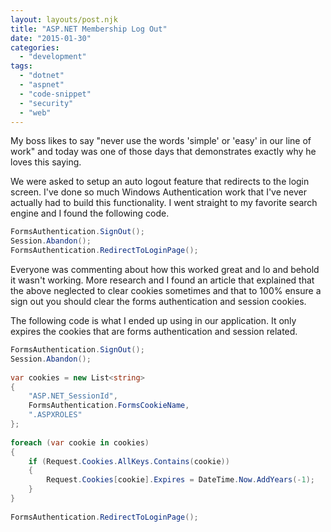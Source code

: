 ```yaml
---
layout: layouts/post.njk
title: "ASP.NET Membership Log Out"
date: "2015-01-30"
categories: 
  - "development"
tags: 
  - "dotnet"
  - "aspnet"
  - "code-snippet"
  - "security"
  - "web"
---
```


My boss likes to say "never use the words 'simple' or 'easy' in our line of work" and today was one of those days that demonstrates exactly why he loves this saying.

We were asked to setup an auto logout feature that redirects to the login screen. I've done so much Windows Authentication work that I've never actually had to build this functionality. I went straight to my favorite search engine and I found the following code.

``` csharp
FormsAuthentication.SignOut(); 
Session.Abandon(); 
FormsAuthentication.RedirectToLoginPage(); 
```

Everyone was commenting about how this worked great and lo and behold it wasn't working. More research and I found an article that explained that the above neglected to clear cookies sometimes and that to 100% ensure a sign out you should clear the forms authentication and session cookies.

The following code is what I ended up using in our application. It only expires the cookies that are forms authentication and session related.

``` csharp
FormsAuthentication.SignOut();
Session.Abandon();
 
var cookies = new List<string>
{
    "ASP.NET_SessionId", 
    FormsAuthentication.FormsCookieName, 
    ".ASPXROLES"
};
 
foreach (var cookie in cookies)
{
    if (Request.Cookies.AllKeys.Contains(cookie))
    {
        Request.Cookies[cookie].Expires = DateTime.Now.AddYears(-1);
    }
}
 
FormsAuthentication.RedirectToLoginPage();
```

